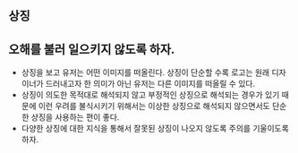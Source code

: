 ## 상징

## 오해를 불러 일으키지 않도록 하자.
- 상징을 보고 유저는 어떤 이미지를 떠올린다. 상징이 단순할 수록 로고는 원래 디자이너가 드러내고자 한 의미가 아닌 유저는 다른 이미지를 떠올릴 수 있다.
- 상징이 의도한 목적대로 해석되지 않고 부정적인 상징으로 해석되는 경우가 있기 때문에 이런 우려를 불식시키기 위해서는 이상한 상징으로 해석되지 않으면서도 단순한 상징을 사용하는 편이 좋다.
- 다양한 상징에 대한 지식을 통해서 잘못된 상징이 나오지 않도록 주의를 기울이도록 하자.
